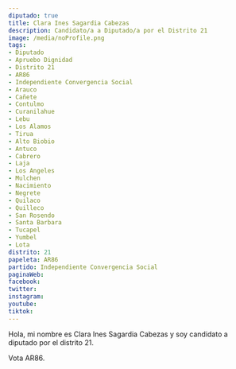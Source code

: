 ```yaml
---
diputado: true
title: Clara Ines Sagardia Cabezas
description: Candidato/a a Diputado/a por el Distrito 21
image: /media/noProfile.png
tags:
- Diputado
- Apruebo Dignidad
- Distrito 21
- AR86
- Independiente Convergencia Social
- Arauco
- Cañete
- Contulmo
- Curanilahue
- Lebu
- Los Alamos
- Tirua
- Alto Biobio
- Antuco
- Cabrero
- Laja
- Los Angeles
- Mulchen
- Nacimiento
- Negrete
- Quilaco
- Quilleco
- San Rosendo
- Santa Barbara
- Tucapel
- Yumbel
- Lota
distrito: 21
papeleta: AR86
partido: Independiente Convergencia Social
paginaWeb:
facebook:
twitter:
instagram:
youtube:
tiktok:
---
```

Hola, mi nombre es Clara Ines Sagardia Cabezas y soy candidato a diputado por el distrito 21.

Vota AR86.